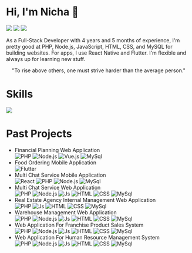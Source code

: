 # Hi, I'm Nicha 👋
<span style="color: inherit; text-decoration: none;">[<img src="https://img.shields.io/badge/Facebook-1E90FF?logo=facebook&logoColor=white&labelColor=1E90FF"/>](https://www.facebook.com/guploy.dekhear)</span>
<span style="color: inherit; text-decoration: none;">[<img src="https://img.shields.io/badge/LinkedIn-blue?logo=linkedin&logoColor=white&labelColor=blue"/>](https://www.linkedin.com/in/nicha-kaewrod-a2288631a)</span>
<span style="color: inherit; text-decoration: none;">[<img src="https://img.shields.io/badge/Gmail-red?logo=gmail&logoColor=white&labelColor=red"/>](mailto:nicha.kaewrod@gmail.com)</span>

As a Full-Stack Developer with 4 years and 5 months of experience, I'm pretty good at PHP, Node.js, JavaScript, HTML, CSS, and MySQL for building websites. For apps, I use React Native and Flutter. I'm flexible and always up for learning new stuff.

<p align="center">
  "To rise above others, one must strive harder than the average person."
</p>

# Skills
<p align="left">
  <a href="https://skillicons.dev">
    <img src="https://skillicons.dev/icons?i=php,js,html,css,nodejs,react,flutter,mysql&theme=dark" />
  </a>
</p>

# Past Projects
- Financial Planning Web Application
  <br>![PHP](https://img.shields.io/badge/-PHP-000?&logo=PHP)
  ![Node.js](https://img.shields.io/badge/-Node.js-000?&logo=node.js)
  ![Vue.js](https://img.shields.io/badge/-Vue.js-000?&logo=vue.js)
  ![MySql](https://img.shields.io/badge/-MySql-000?&logo=mysql)
- Food Ordering Mobile Application
  <br>![Flutter](https://img.shields.io/badge/-Flutter-000?&logo=flutter)
- Multi Chat Service Mobile Application
  <br>![React](https://img.shields.io/badge/-React%20native-000?&logo=react)
  ![PHP](https://img.shields.io/badge/-PHP-000?&logo=PHP)
  ![Node.js](https://img.shields.io/badge/-Node.js-000?&logo=node.js)
  ![MySql](https://img.shields.io/badge/-MySql-000?&logo=mysql)
- Multi Chat Service Web Application
  <br>![PHP](https://img.shields.io/badge/-PHP-000?&logo=PHP)
  ![Node.js](https://img.shields.io/badge/-Node.js-000?&logo=node.js)
  ![Js](https://img.shields.io/badge/-Javascript-000?&logo=javascript)
  ![HTML](https://img.shields.io/badge/-HTML-000?&logo=html5)
  ![CSS](https://img.shields.io/badge/-CSS-000?&logo=css3)
  ![MySql](https://img.shields.io/badge/-MySql-000?&logo=mysql)
- Real Estate Agency Internal Management Web Application
  <br>![PHP](https://img.shields.io/badge/-PHP-000?&logo=PHP)
  ![Js](https://img.shields.io/badge/-Javascript-000?&logo=javascript)
  ![HTML](https://img.shields.io/badge/-HTML-000?&logo=html5)
  ![CSS](https://img.shields.io/badge/-CSS-000?&logo=css3)
  ![MySql](https://img.shields.io/badge/-MySql-000?&logo=mysql)
- Warehouse Management Web Application
  <br>![PHP](https://img.shields.io/badge/-PHP-000?&logo=PHP)
  ![Node.js](https://img.shields.io/badge/-Node.js-000?&logo=node.js)
  ![Js](https://img.shields.io/badge/-Javascript-000?&logo=javascript)
  ![HTML](https://img.shields.io/badge/-HTML-000?&logo=html5)
  ![CSS](https://img.shields.io/badge/-CSS-000?&logo=css3)
  ![MySql](https://img.shields.io/badge/-MySql-000?&logo=mysql)
- Web Application For Franchise Product Sales System
  <br>![PHP](https://img.shields.io/badge/-PHP-000?&logo=PHP)
  ![Node.js](https://img.shields.io/badge/-Node.js-000?&logo=node.js)
  ![Js](https://img.shields.io/badge/-Javascript-000?&logo=javascript)
  ![HTML](https://img.shields.io/badge/-HTML-000?&logo=html5)
  ![CSS](https://img.shields.io/badge/-CSS-000?&logo=css3)
  ![MySql](https://img.shields.io/badge/-MySql-000?&logo=mysql)
- Web Application For Human Resource Management System
  <br>![PHP](https://img.shields.io/badge/-PHP-000?&logo=PHP)
  ![Node.js](https://img.shields.io/badge/-Node.js-000?&logo=node.js)
  ![Js](https://img.shields.io/badge/-Javascript-000?&logo=javascript)
  ![HTML](https://img.shields.io/badge/-HTML-000?&logo=html5)
  ![CSS](https://img.shields.io/badge/-CSS-000?&logo=css3)
  ![MySql](https://img.shields.io/badge/-MySql-000?&logo=mysql)
